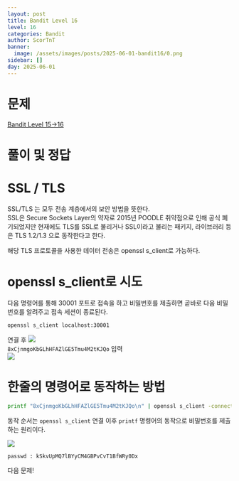 ```yaml
---
layout: post
title: Bandit Level 16
level: 16
categories: Bandit
author: ScorTnT
banner:
  image: /assets/images/posts/2025-06-01-bandit16/0.png
sidebar: []
day: 2025-06-01
---
```


# 문제

[Bandit Level 15->16](https://overthewire.org/wargames/bandit/bandit{{page.level}}.html)
<br> <!--
![](/assets/images/posts/{{page.day}}-bandit{{page.level}}/0.png)  
mkdir ./assets/images/posts/2025-06-01-bandit16
ssh -p 2220 bandit15@bandit.labs.overthewire.org
8xCjnmgoKbGLhHFAZlGE5Tmu4M2tKJQo
-->

# 풀이 및 정답
  
  
    
# SSL / TLS

SSL/TLS 는 모두 전송 계층에서의 보안 방법을 뜻한다.  
SSL은 Secure Sockets Layer의 약자로 2015년 POODLE 취약점으로 인해 공식 폐기되었지만 현재에도 TLS를 SSL로 불리거나 SSL이라고 불리는 패키지, 라이브러리 등은 TLS 1.2/1.3 으로 동작한다고 한다.  
  
  
해당 TLS 프로토콜을 사용한 데이터 전송은 openssl s_client로 가능하다.  
  
# openssl s_client로 시도
다음 명령어를 통해 30001 포트로 접속을 하고 비밀번호를 제출하면 곧바로 다음 비밀번호를 알려주고 접속 세션이 종료된다.  

```bash
openssl s_client localhost:30001
```
연결 후
![](/assets/images/posts/{{page.day}}-bandit{{page.level}}/0.png)  
 `8xCjnmgoKbGLhHFAZlGE5Tmu4M2tKJQo` 입력  
![](/assets/images/posts/{{page.day}}-bandit{{page.level}}/1.png)  

# 한줄의 명령어로 동작하는 방법
```bash
printf "8xCjnmgoKbGLhHFAZlGE5Tmu4M2tKJQo\n" | openssl s_client -connect localhost:30001 -quiet
```
동작 순서는 `openssl s_client` 연결 이후 `printf` 명령어의 동작으로 비밀번호를 제출하는 원리이다.  

![](/assets/images/posts/{{page.day}}-bandit{{page.level}}/2.png)  

`passwd : kSkvUpMQ7lBYyCM4GBPvCvT1BfWRy0Dx`  
    

다음 문제!
